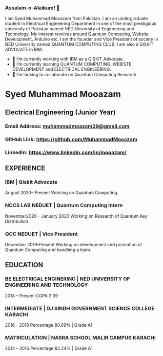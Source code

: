 ### Assalam-o-Alaikum! 👋

I am Syed Muhammad Mooazam from Pakistan. I am an undergraduate student in Electrical Engineering Department in one of the most prestigious university of Pakistan named NED University of Engineering and Technology. My interest revolves around Quantum Computing, Website Development, Arduino etc.
I am the founder and Vice President of society in NED University named QUANTUM COMPUTING CLUB.
I am also a QISKIT ADVOCATE in IBM.

- 🔭 I’m currently working with IBM as a QISKIT Advocate.
- 🌱 I’m currently learning QUANTUM COMPUTING, WEBISTE DEVELOPMENT and ELECTRICAL ENGINEERING.
- 👯 I’m looking to collaborate on Quantum Computing Research.














# Syed Muhammad Mooazam
## Electrical Engineering (Junior Year)

### Email Address: muhammadmoazam29@gmail.com  
### GitHub Link: https://github.com/MuhammadMooazam 
### LinkedIn: https://www.linkedin.com/in/mooazam/ 

## EXPERIENCE 

### IBM | Qiskit Advocate
August 2020– Present 
Working on Quantum Computing. 
### NCCS LAB NEDUET | Quantum Computing Intern  
November2020 – January 2020 
Working on Research of Quantum Key Distribution.  
### QCC NEDUET | Vice President 
December 2019–Present 
Working on development and promotion of Quantum Computing and handlimg a team. 

## EDUCATION 
### BE ELECTRICAL ENGINERING | NED UNIVERSITY OF ENGINEERING AND TECHNOLOGY 
2018 – Present 
CGPA 3.39 
### INTERMEDIATE | DJ SINDH GOVERNMENT SCIENCE COLLEGE KARACHI 
2016 – 2018 
Percentage 80.09% | Grade A1
### MATRICULATION | NASRA SCHOOL MALIR CAMPUS KARACHI 
2014 – 2016 
Percentage 82.24% | Grade A1 


















<!--
**MuhammadMooazam/MuhammadMooazam** is a ✨ _special_ ✨ repository because its `README.md` (this file) appears on your GitHub profile.

# Iqra Naz
## Software Engineering (Senior Year)

### Email Address: iqranaz240@gmail.com  
### GitHub Link: https://github.com/iqranaz240  
### LinkedIn: https://www.linkedin.com/in/iqranaz/ 

## EXPERIENCE 

### IBM | Qiskit Advocate
Aug2020–Present 
Working on Quantum Computing. 
### TRULY FUTURE | Intern  
June2020–Sep2020 
Working on projects of React, Flutter, WordPress. 
### CSRD LAB NEDUET | Intern 
Feb2020–May2020 
Working on Energy Monitoring System based on Predictive Analysis. 
### QCC NEDUET | Vice President 
Dec2019–Present 
Working on development and promotion of Quantum Computing and handlimg a team. 

## EDUCATION 
### BE SOFTWARE ENGINERING | NED UNIVERSITY 
2017–Present 
CGPA 3.57 
### CLOUD NATIVE COMPUTING | PIAIC 
2019– Present 
Percentile 93% 

## PUBLICATION 
### Improvement of Quantum Circuits Using H-U-H Sandwich Technique with Diagonal Matrix Implementation. 
Journals Website link:
http://www.ajscieng.com/index.php/ajse/article/view/ajse2013098/ajse2013098

ResearchGate Link: 
https://www.researchgate.net/publication/343834124_Improvement_of_Quantum_Circuits_Using_H-U-H_Sandwich_Technique_with_Diagonal_Matrix_Implementation


**iqranaz240/iqranaz240** is a ✨ _special_ ✨ repository because its `README.md` (this file) appears on your GitHub profile.


-->
